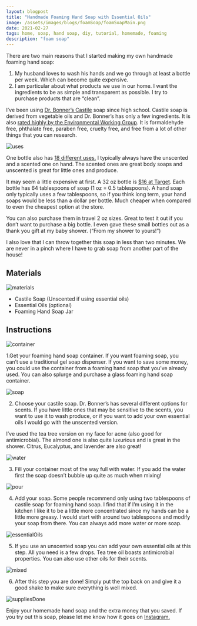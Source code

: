 ```yaml
---
layout: blogpost
title: "Handmade Foaming Hand Soap with Essential Oils"
image: /assets/images/blogs/foamSoap/foamSoapMain.png
date: 2021-02-27
tags: home, soap, hand soap, diy, tutorial, homemade, foaming
description: "foam soap"
---
```

There are two main reasons that I started making my own handmade foaming hand soap: 
1. My husband loves to wash his hands and we go through at least a bottle per week. Which can become quite expensive.
2. I am particular about what products we use in our home. I want the ingredients to be as simple and transparent as possible. I try to purchase products that are “clean”. 

I’ve been using [Dr. Bonner’s Castile](https://shop.drbronner.com/collections/soaps/products/peppermint-pure-castile-liquid-soap) soap since high school. Castile soap is derived from vegetable oils and Dr. Bonner’s has only a few ingredients. It is also [rated highly by the Environmental Working Group](https://www.ewg.org/guides/brand/281-DrBronners/). It is formaldehyde free, phthalate free, paraben free, cruelty free, and free from a lot of other things that you can research.

![uses](/assets/images/blogs/foamSoap/uses.jpg)

One bottle also has [18 different uses.](https://www.drbronner.com/all-one-blog/2017/06/dilutions-cheat-sheet-dr-bronners-pure-castile-soap/) I typically always have the unscented and a scented one on hand. The scented ones are great body soaps and unscented is great for little ones and produce.

It may seem a little expensive at first. A 32 oz bottle is [$16 at Target](https://www.target.com/s?searchTerm=dr+bonners). Each bottle has 64 tablespoons of soap (1 oz = 0.5 tablespoons). A hand soap only typically uses a few tablespoons, so if you think long term, your hand soaps would be less than a dollar per bottle. Much cheaper when compared to even the cheapest option at the store. 

You can also purchase them in travel 2 oz sizes. Great to test it out if you don’t want to purchase a big bottle. I even gave these small bottles out as a thank you gift at my baby shower. (“From my shower to yours!”)

I also love that I can throw together this soap in less than two minutes. We are never in a pinch where I have to grab soap from another part of the house!

## Materials

![materials](/assets/images/blogs/foamSoap/materialsSquare.jpg)

* Castile Soap (Unscented if using essential oils)
* Essential Oils (optional)
* Foaming Hand Soap Jar 

## Instructions

![container](/assets/images/blogs/foamSoap/container.jpg)

1.Get your foaming hand soap container. If you want foaming soap, you can’t use a traditional gel soap dispenser. If you want to save some money, you could use the container from a foaming hand soap that you’ve already used. You can also splurge and purchase a glass foaming hand soap container. 

![soap](/assets/images/blogs/foamSoap/castileSoap.jpg)

2. Choose your castile soap. Dr. Bonner’s has several different options for scents. If you have little ones that may be sensitive to the scents, you want to use it to wash produce, or if you want to add your own essential oils I would go with the unscented version. 

I’ve used the tea tree version on my face for acne (also good for antimicrobial). The almond one is also quite luxurious and is great in the shower. Citrus, Eucalyptus, and lavender are also great!

![water](/assets/images/blogs/foamSoap/water.jpg)

3. Fill your container most of the way full with water. If you add the water first the soap doesn’t bubble up quite as much when mixing! 

![pour](/assets/images/blogs/foamSoap/pour.jpg)

4. Add your soap. Some people recommend only using two tablespoons of castile soap for foaming hand soap. I find that if I’m using it in the kitchen I like it to be a little more concentrated since my hands can be a little more greasy. I would start with around two tablespoons and modify your soap from there. You can always add more water or more soap.

![essentialOils](/assets/images/blogs/foamSoap/essentialOils.jpg)

5. If you use an unscented soap you can add your own essential oils at this step. All you need is a few drops. Tea tree oil boasts antimicrobial properties. You can also use other oils for their scents. 

![mixed](/assets/images/blogs/foamSoap/mixed.jpg)

6. After this step you are done! Simply put the top back on and give it a good shake to make sure everything is well mixed. 

![suppliesDone](/assets/images/blogs/foamSoap/suppliesDone.jpg)

Enjoy your homemade hand soap and the extra money that you saved. If you try out this soap, please let me know how it goes on [Instagram.](https://www.instagram.com/joyberrystudios/?hl=en)
